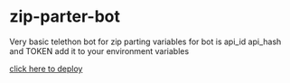 # zip-parter-bot
Very basic telethon bot for zip parting
variables for bot is api_id api_hash and TOKEN add it to your environment variables
 
[click here to deploy](https://heroku.com/deploy)
